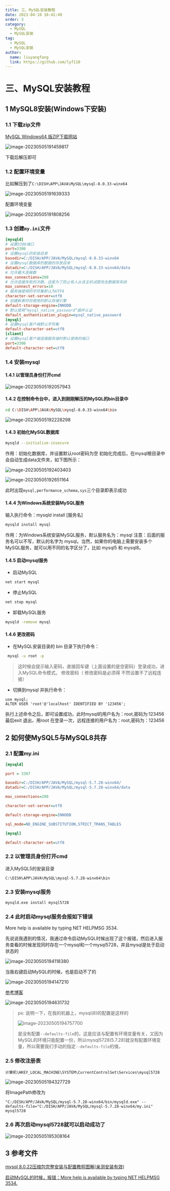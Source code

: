 ```yaml
---
title: 三、MySQL安装教程
date: 2023-04-10 16:41:49
order: 3
category:
  - MySQL
  - MySQL安装
tag:
  - MySQL
  - MySQL安装
author: 
  name: liuyangfang
  link: https://github.com/lyf110
---
```




#  三、MySQL安装教程

## 1 MySQL8安装(Windows下安装)

### 1.1 下载zip文件

[MySQL Windows64 版ZIP下载网站](https://dev.mysql.com/downloads/mysql/)

![image-20230505191459817](./assets/image-20230505191459817.png)

下载后解压即可

### 1.2 配置环境变量

比如解压到了`C:\DISH\APP\JAVA\MySQL\mysql-8.0.33-winx64`

![image-20230505191639333](./assets/image-20230505191639333.png)

配置环境变量

![image-20230505191808256](./assets/image-20230505191808256.png)

### 1.3 创建`my.ini`文件

```ini
[mysqld]
# 设置3306端口
port=3306
# 设置mysql的安装目录
basedir=C:/DISH/APP/JAVA/MySQL/mysql-8.0.33-winx64
# 设置mysql数据库的数据的存放目录
datadir=C:/DISH/APP/JAVA/MySQL/mysql-8.0.33-winx64/data
# 允许最大连接数
max_connections=200
# 允许连接失败的次数。这是为了防止有人从该主机试图攻击数据库系统
max_connect_errors=10
# 服务端使用的字符集默认为UTF8
character-set-server=utf8
# 创建新表时将使用的默认存储引擎
default-storage-engine=INNODB
# 默认使用“mysql_native_password”插件认证
default_authentication_plugin=mysql_native_password
[mysql]
# 设置mysql客户端默认字符集
default-character-set=utf8
[client]
# 设置mysql客户端连接服务端时默认使用的端口
port=3306
default-character-set=utf8
```

### 1.4 安装mysql

#### 1.4.1 以管理员身份打开cmd

![image-20230505192057943](./assets/image-20230505192057943.png)

#### 1.4.2 在控制命令台中，进入到刚刚解压的MySQL的bin目录中

```bash
cd C:\DISH\APP\JAVA\MySQL\mysql-8.0.33-winx64\bin
```

![image-20230505192228298](./assets/image-20230505192228298.png)

#### 1.4.3 初始化MySQL数据库

```bash
mysqld --initialize-insecure
```

作用：初始化数据库，并设置默认root密码为空
初始化完成后，在mysql根目录中会自动生成data文件夹，如下图所示：

![image-20230505192403403](./assets/image-20230505192403403.png)

![image-20230505192651164](./assets/image-20230505192651164.png)

此时出现`mysql,performance_schema,sys`三个目录即表示成功

#### 1.4.4 为Windows系统安装MySQL服务

输入执行命令：mysqld install [服务名]

```bash
mysqld install mysql
```

作用：为Windows系统安装MySQL服务，默认服务名为：mysql
注意：后面的服务名可以不写，默认的名字为 mysql。当然，如果你的电脑上需要安装多个MySQL服务，就可以用不同的名字区分了，比如 mysql5 和 mysql8。

#### 1.4.5 启动mysql服务

- 启动MySQL

```bash
net start mysql
```

- 停止MySQL

```bash
net stop mysql
```

- 卸载MySQL服务

```bash
mysqld -remove mysql
```

#### 1.4.6 更改密码

- 在MySQL安装目录的 bin 目录下执行命令：

```bash
 mysql -u root -p
```

> 这时候会提示输入密码，直接回车键（上面设置的是空密码）登录成功，进入MySQL命令模式。 修改密码（ 修改密码是必须得 不然设置不了远程连接）

- 切换到mysql 并执行命令：

```mysql
use mysql;
ALTER USER 'root'@'localhost' IDENTIFIED BY '123456';
```

执行上述命令之后，即可设置成功，此时mysql的用户名为：root,密码为:123456
最后exit 退出，用root 在登录一次，远程连接的用户名为：root,密码为：123456

## 2 如何使MySQL5与MySQL8共存

### 2.1 配置my.ini

```ini
[mysqld]

port = 3307

basedir=C:/DISH/APP/JAVA/MySQL/mysql-5.7.28-winx64/
datadir=C:/DISH/APP/JAVA/MySQL/mysql-5.7.28-winx64/data

max_connections=200

character-set-server=utf8

default-storage-engine=INNODB

sql_mode=NO_ENGINE_SUBSTITUTION,STRICT_TRANS_TABLES

[mysql]

default-character-set=utf8
```



### 2.2 以管理员身份打开cmd

进入MySQL5的安装目录

`C:\DISH\APP\JAVA\MySQL\mysql-5.7.28-winx64\bin`

### 2.3 安装mysql服务

```bash
mysqld.exe install mysql5728
```

### 2.4 此时启动mysql服务会报如下错误

More help is available by typing NET HELPMSG 3534.



先说说我遇到的情况，我通过命令启动MySQL时候出现了这个报错，然后进入服务查看的时候发现同时存在一个mysql和一个mysql5728，并且mysql是处于启动状态的

![image-20230505194118380](./assets/image-20230505194118380.png)

当我右键启动MySQL的时候，也是启动不了的

![image-20230505194147210](./assets/image-20230505194147210.png)

[参考博客](https://blog.csdn.net/qq_39293334/article/details/124762059)

![image-20230505194631732](./assets/image-20230505194631732.png)

> ps: 说明一下，在我的机器上，mysql(8)的配置是这样的
>
> ![image-20230505194757700](./assets/image-20230505194757700.png)
>
> 是没有配置`--defaults-file`的，这是应该与配置有环境变量有关，又因为MySQL的环境只能配置一份，所以mysql5728(5.7.28)就没有配置环境变量，所以需要我们手动的指定`--defaults-file`的值，



### 2.5 修改注册表

```
计算机\HKEY_LOCAL_MACHINE\SYSTEM\CurrentControlSet\Services\mysql5728
```

![image-20230505194327729](./assets/image-20230505194327729.png)

将ImagePath修改为

```
"C:/DISH/APP/JAVA/MySQL/mysql-5.7.28-winx64/bin/mysqld.exe" --defaults-file="C:/DISH/APP/JAVA/MySQL/mysql-5.7.28-winx64/my.ini" mysql5728
```

### 2.6 再次启动mysql5728就可以启动成功了

![image-20230505195308164](./assets/image-20230505195308164.png)

## 3 参考文件

[mysql 8.0.22压缩包完整安装与配置教程图解(亲测安装有效)](https://www.zhangshengrong.com/p/l51gwbO710/)

[启动MySQL的时候，报错：More help is available by typing NET HELPMSG 3534.](https://blog.csdn.net/qq_39293334/article/details/124762059)